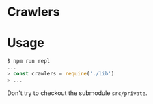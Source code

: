 # Crawlers

# Usage

```javascript
$ npm run repl
...
> const crawlers = require('./lib')
> ...
```

Don't try to checkout the submodule `src/private`.
